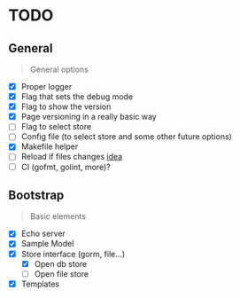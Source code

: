 # TODO

## General
> General options
- [x] Proper logger
- [x] Flag that sets the debug mode
- [x] Flag to show the version
- [x] Page versioning in a really basic way
- [ ] Flag to select store
- [ ] Config file (to select store and some other future options)
- [x] Makefile helper
- [ ] Reload if files changes [idea](https://medium.com/@olebedev/live-code-reloading-for-golang-web-projects-in-19-lines-8b2e8777b1ea#.gok9azrg4)
- [ ] CI (gofmt, golint, more)?

## Bootstrap
> Basic elements
- [x] Echo server
- [x] Sample Model
- [x] Store interface (gorm, file...)
    - [x] Open db store
    - [ ] Open file store
- [x] Templates
